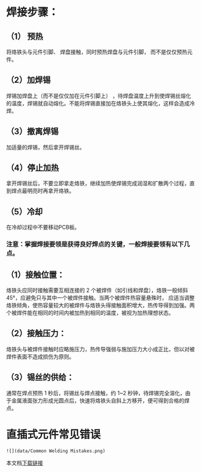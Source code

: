 # 焊接步骤：
## （1） 预热
将烙铁头与元件引脚、 焊盘接触，同时预热焊盘与元件引脚， 而不是仅仅预热元件。
## （2）加焊锡
焊锡加焊盘上（而不是仅仅加在元件引脚上） ，待焊盘温度上升到使焊锡丝熔化的温度，焊锡就自动熔化。不能将焊锡直接加在烙铁头上使其熔化，这样会造成冷焊。
## （3）撤离焊锡
加适量的焊锡，然后拿开焊锡丝。
## （4）停止加热
拿开焊锡丝后，不要立即拿走烙铁，继续加热使焊锡完成润湿和扩散两个过程，直到焊点最明亮时再拿开烙铁。
## （5）冷却
在冷却过程中不要移动PCB板。
### 注意：掌握焊接要领是获得良好焊点的关键，一般焊接要领有以下几点。
## （1）接触位置：
烙铁头应同时接触需要互相连接的 2 个被焊件（如引线和焊盘），烙铁一般倾斜 45°，应避免只与其中一个被焊件接触。当两个被焊件热容量悬殊时，
应适当调整烙铁倾角，使热容量较大的被焊件与烙铁头得接触面积增大，热传导得到加强。两个被焊件能在相同的时间内被加热到相同的温度，被视为加热理想状态。
## （2）接触压力：
烙铁头与被焊件接触时应略施压力，热传导强弱与施加压力大小成正比，但以对被焊件表面不造成损伤为原则。
## （3）锡丝的供给：
通常在焊点预热 1 秒后，将锡丝与焊点接触，约 1~2 秒钟，待焊锡完全溶化，由于金属液面张力形成光圆点后，快速将烙铁头自斜上方移开，便可得到合格的焊点。

# 直插式元件常见错误


    ![](data/Common Welding Mistakes.png)

本文档[下载链接](https://cs-ans.chaoxing.com/download/608138e4f534ed0d78452308e916dee9)
    